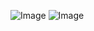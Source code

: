 ![Image](https://github.com/user-attachments/assets/60e0ab21-6c75-4b2b-9649-c8b867635e45)
![Image](https://github.com/user-attachments/assets/8b4166ac-5ebf-4653-870e-80554d3efc2c)

